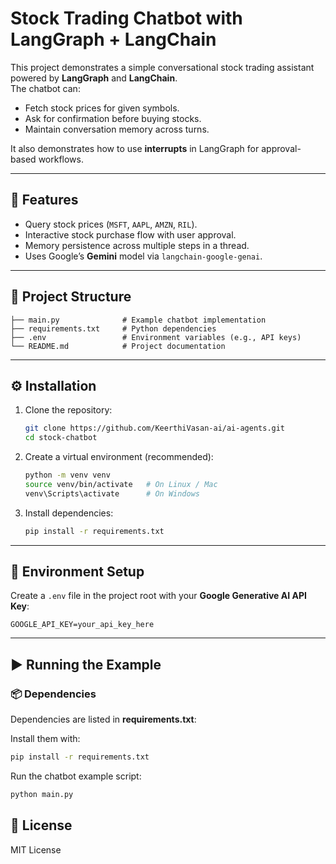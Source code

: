 # Stock Trading Chatbot with LangGraph + LangChain

This project demonstrates a simple conversational stock trading assistant powered by **LangGraph** and **LangChain**.  
The chatbot can:
- Fetch stock prices for given symbols.
- Ask for confirmation before buying stocks.
- Maintain conversation memory across turns.

It also demonstrates how to use **interrupts** in LangGraph for approval-based workflows.

---

## 🚀 Features
- Query stock prices (`MSFT`, `AAPL`, `AMZN`, `RIL`).
- Interactive stock purchase flow with user approval.
- Memory persistence across multiple steps in a thread.
- Uses Google’s **Gemini** model via `langchain-google-genai`.

---

## 📂 Project Structure
```
├── main.py              # Example chatbot implementation
├── requirements.txt     # Python dependencies
├── .env                 # Environment variables (e.g., API keys)
└── README.md            # Project documentation
```

---

## ⚙️ Installation

1. Clone the repository:
   ```bash
   git clone https://github.com/KeerthiVasan-ai/ai-agents.git
   cd stock-chatbot
   ```

2. Create a virtual environment (recommended):
   ```bash
   python -m venv venv
   source venv/bin/activate   # On Linux / Mac
   venv\Scripts\activate      # On Windows
   ```

3. Install dependencies:
   ```bash
   pip install -r requirements.txt
   ```

---

## 🔑 Environment Setup

Create a `.env` file in the project root with your **Google Generative AI API Key**:

```
GOOGLE_API_KEY=your_api_key_here
```

---

## ▶️ Running the Example

### 📦 Dependencies

Dependencies are listed in **requirements.txt**:

Install them with:
```bash
pip install -r requirements.txt
```

Run the chatbot example script:

```bash
python main.py
```

## 📜 License
MIT License
